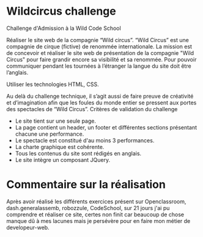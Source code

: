 # Wildcircus challenge

Challenge d'Admission à la Wild Code School

Réaliser le site web de la compagnie “Wild circus”.
“Wild Circus” est une compagnie de cirque (fictive) de renommée internationale.
La mission est de concevoir et réaliser le site web de présentation de la compagnie "Wild Circus" pour faire grandir encore sa visibilité et sa renommée.
Pour pouvoir communiquer pendant les tournées à l’étranger la langue du site doit être l’anglais.

Utiliser les technologies HTML, CSS.

Au delà du challenge technique, il s’agit aussi de faire preuve de créativité et d’imagination afin que les foules du monde entier se pressent aux portes des spectacles de “Wild Circus”.
Critères de validation du challenge

- Le site tient sur une seule page.
- La page contient un header, un footer et différentes sections présentant chacune une performance.
- Le spectacle est constitué d'au moins 3 performances.
- La charte graphique est cohérente.
- Tous les contenus du site sont rédigés en anglais.
- Le site intègre un composant JQuery.

# Commentaire sur la réalisation

Après avoir réalisé les différents exercices présent sur Openclassroom, dash.generalassemb, robozzule, CodeSchool, sur 21 jours j'ai pu comprendre et réaliser ce site, certes non finit car beaucoup de chose manque dû à mes lacunes mais je persévère pour en faire mon métier de developeur-web.


